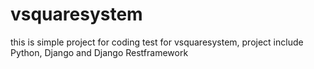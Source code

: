 # vsquaresystem
this is simple project for coding test for vsquaresystem, project include Python, Django and Django Restframework
